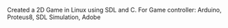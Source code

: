 Created a 2D Game in Linux using SDL and C. For Game controller: Arduino, Proteus8, SDL Simulation, Adobe
